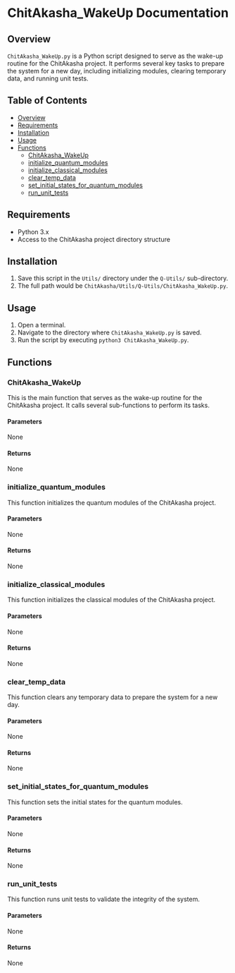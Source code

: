 # ChitAkasha_WakeUp Documentation

## Overview

`ChitAkasha_WakeUp.py` is a Python script designed to serve as the wake-up routine for the ChitAkasha project. It performs several key tasks to prepare the system for a new day, including initializing modules, clearing temporary data, and running unit tests.

## Table of Contents

- [Overview](#overview)
- [Requirements](#requirements)
- [Installation](#installation)
- [Usage](#usage)
- [Functions](#functions)
  - [ChitAkasha_WakeUp](#chitakasha_wakeup)
  - [initialize_quantum_modules](#initialize_quantum_modules)
  - [initialize_classical_modules](#initialize_classical_modules)
  - [clear_temp_data](#clear_temp_data)
  - [set_initial_states_for_quantum_modules](#set_initial_states_for_quantum_modules)
  - [run_unit_tests](#run_unit_tests)

## Requirements

- Python 3.x
- Access to the ChitAkasha project directory structure

## Installation

1. Save this script in the `Utils/` directory under the `Q-Utils/` sub-directory.
2. The full path would be `ChitAkasha/Utils/Q-Utils/ChitAkasha_WakeUp.py`.

## Usage

1. Open a terminal.
2. Navigate to the directory where `ChitAkasha_WakeUp.py` is saved.
3. Run the script by executing `python3 ChitAkasha_WakeUp.py`.

## Functions

### ChitAkasha_WakeUp

This is the main function that serves as the wake-up routine for the ChitAkasha project. It calls several sub-functions to perform its tasks.

#### Parameters

None

#### Returns

None

### initialize_quantum_modules

This function initializes the quantum modules of the ChitAkasha project.

#### Parameters

None

#### Returns

None

### initialize_classical_modules

This function initializes the classical modules of the ChitAkasha project.

#### Parameters

None

#### Returns

None

### clear_temp_data

This function clears any temporary data to prepare the system for a new day.

#### Parameters

None

#### Returns

None

### set_initial_states_for_quantum_modules

This function sets the initial states for the quantum modules.

#### Parameters

None

#### Returns

None

### run_unit_tests

This function runs unit tests to validate the integrity of the system.

#### Parameters

None

#### Returns

None

